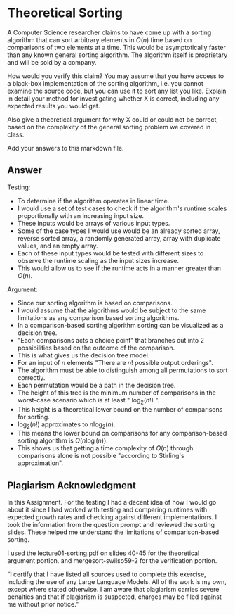 # Theoretical Sorting

A Computer Science researcher claims to have come up with a sorting algorithm
that can sort arbitrary elements in $O(n)$ time based on comparisons of two
elements at a time. This would be asymptotically faster than any known general
sorting algorithm. The algorithm itself is proprietary and will be sold by a
company.

How would you verify this claim? You may assume that you have access to a
black-box implementation of the sorting algorithm, i.e. you cannot examine the
source code, but you can use it to sort any list you like. Explain in detail
your method for investigating whether X is correct, including any expected
results you would get.

Also give a theoretical argument for why X could or could not be correct, based
on the complexity of the general sorting problem we covered in class.

Add your answers to this markdown file.

## Answer 

Testing: 
- To determine if the algorithm operates in linear time.
- I would use a set of test cases to check if the algorithm's runtime scales proportionally with an increasing input size.
- These inputs would be arrays of various input types.
- Some of the case types I would use would be an already sorted array, reverse sorted array, a randomly generated array, array with 
  duplicate values, and an empty array.
- Each of these input types would be tested with different sizes to observe the runtime scaling as the input sizes increase.
- This would allow us to see if the runtime acts in a manner greater than $O(n)$. 

Argument: 
- Since our sorting algorithm is based on comparisons.
- I would assume that the algorithms would be subject to the same limitations as any comparison based sorting algorithms. 
- In a comparison-based sorting algorithm sorting can be visualized as a decision tree.
- "Each comparisons acts a choice point" that branches out into 2 possibilities based on the outcome of the comparison.
- This is what gives us the decision tree model.
- For an input of $n$ elements "There are $n!$ possible output orderings".
- The algorithm must be able to distinguish among all permutations to sort correctly.
- Each permutation would be a path in the decision tree.
- The height of this tree is the minimum number of comparisons in the worst-case scenario which is at least " $\log_{2}(n!)$ ".
- This height is a theoretical lower bound on the number of comparisons for sorting.
- $\log_{2}(n!)$ approximates to $n\log_{2}(n)$.
- This means the lower bound on comparisons for any comparison-based sorting algorithm is
  $\Omega(n\log(n))$.
- This shows us that getting a time complexity of $O(n)$ through comparisons alone is not possible "according to 
  Stirling's approximation".


## Plagiarism Acknowledgment

In this Assignment. For the testing I had a decent idea of how I would go about it since I had worked with testing and comparing runtimes with expected growth rates and checking against different implementations. I took the information from the question prompt and reviewed the sorting slides. These helped me understand the limitations of comparison-based sorting.

I used the lecture01-sorting.pdf on slides 40-45 for the theoretical argument portion.
and mergesort-swilso59-2 for the verification portion.

“I certify that I have listed all sources used to complete this exercise, including the use
of any Large Language Models. All of the work is my own, except where stated
otherwise. I am aware that plagiarism carries severe penalties and that if plagiarism is
suspected, charges may be filed against me without prior notice.”
 


  
  

